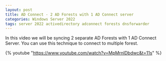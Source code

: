 ```yaml
---
layout: post
title: AD Connect - 2 AD Forests with 1 AD Connect server
categories: Windows Server 2022
tags: server 2022 activedirectory adconnect forests dnsforwarder
---
```

In this video we will be syncing 2 separate AD Forests with 1 AD Connect Server.
You can use this technique to connect to multiple forest.

{% youtube "https://www.youtube.com/watch?v=MpMrnlDbdwc&t=11s" %}
